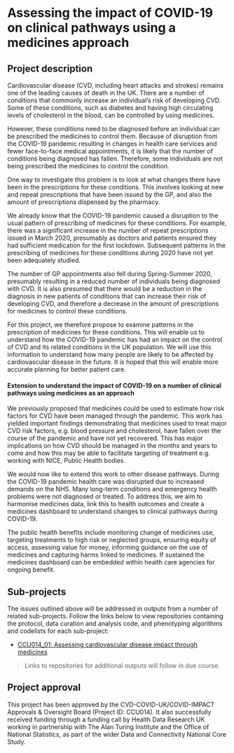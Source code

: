 # Assessing the impact of COVID-19 on clinical pathways using a medicines approach

## Project description

Cardiovascular disease (CVD, including heart attacks and strokes) remains one of the leading causes of death in the UK. There are a number of conditions that commonly increase an individual’s risk of developing CVD.  Some of these conditions, such as diabetes and having high circulating levels of cholesterol in the blood, can be controlled by using medicines. 

However, these conditions need to be diagnosed before an individual can be prescribed the medicines to control them. Because of disruption from the COVID-19 pandemic resulting in changes in health care services and fewer face-to-face medical appointments, it is likely that the number of conditions being diagnosed has fallen. Therefore, some individuals are not being prescribed the medicines to control the condition. 

One way to investigate this problem is to look at what changes there have been in the prescriptions for these conditions.  This involves looking at new and repeat prescriptions that have been issued by the GP, and also the amount of prescriptions dispensed by the pharmacy. 

We already know that the COVID-19 pandemic caused a disruption to the usual pattern of prescribing of medicines for these conditions. For example, there was a significant increase in the number of repeat prescriptions issued in March 2020, presumably as doctors and patients ensured they had sufficient medication for the first lockdown.  Subsequent patterns in the prescribing of medicines for these conditions during 2020 have not yet been adequately studied. 

The number of GP appointments also fell during Spring-Summer 2020, presumably resulting in a reduced number of individuals being diagnosed with CVD. It is also presumed that there would be a reduction in the diagnosis in new patients of conditions that can increase their risk of developing CVD, and therefore a decrease in the amount of prescriptions for medicines to control these conditions.  

For this project, we therefore propose to examine patterns in the prescription of medicines for these conditions. This will enable us to understand how the COVID-19 pandemic has had an impact on the control of CVD and its related conditions in the UK population. We will use this information to understand how many people are likely to be affected by cardiovascular disease in the future. It is hoped that this will enable more accurate planning for better patient care.

#### Extension to understand the impact of COVID-19 on a number of clinical pathways using medicines as an approach ####

We previously proposed that medicines could be used to estimate how risk factors for CVD have been managed through the pandemic. This work has yielded important findings demonstrating that medicines used to treat major CVD risk factors, e.g. blood pressure and cholesterol, have fallen over the course of the pandemic and have not yet recovered. This has major implications on how CVD should be managed in the months and years to come and how this may be able to facilitate targeting of treatment e.g. working with NICE, Public Health bodies.

We would now like to extend this work to other disease pathways. During the COVID-19 pandemic health care was disrupted due to increased demands on the NHS. Many long-term conditions and emergency health problems were not diagnosed or treated. To address this, we aim to harmonise medicines data, link this to health outcomes and create a medicines dashboard to understand changes to clinical pathways during COVID-19. 

The public health benefits include monitoring change of medicines use, targeting treatments to high risk or neglected groups, ensuring equity of access, assessing value for money, informing guidance on the use of medicines and capturing harms linked to medicines. If sustained the medicines dashboard can be embedded within health care agencies for ongoing benefit.

## Sub-projects

The issues outlined above will be addressed in outputs from a number of related sub-projects.  Follow the links below to view repositories containing the protocol, data curation and analysis code, and phenotyping algorithms and codelists for each sub-project:

* [CCU014_01: Assessing cardiovascular disease impact through medicines](https://github.com/BHFDSC/CCU014_01)

> Links to repositories for additional outputs will follow in due course.

## Project approval

This project has been approved by the CVD-COVID-UK/COVID-IMPACT Approvals & Oversight Board (Project ID: CCU014). It also successfully received funding through a funding call by Health Data Research UK working in partnership with The Alan Turing Institute and the Office of National Statistics, as part of the wider Data and Connectivity National Core Study.

